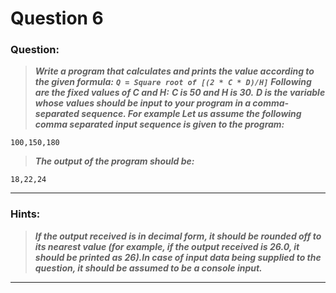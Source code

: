 # Question 6

### **Question:**

> **_Write a program that calculates and prints the value according to the given formula:_**
> **_`Q = Square root of [(2 * C * D)/H]`_**
> **_Following are the fixed values of C and H:_**
> **_C is 50 and H is 30._**
> **_D is the variable whose values should be input to your program in a comma-separated sequence. For example
> Let us assume the following comma separated input sequence is given to the program:_**
```
100,150,180
```

> **_The output of the program should be:_**
```
18,22,24
```

---

### Hints:

> **_If the output received is in decimal form, it should be rounded off to its nearest value (for example, if the output received is 26.0, it should be printed as 26).In case of input data being supplied to the question, it should be assumed to be a console input._**
---
